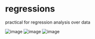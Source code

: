 # regressions
practical for regression analysis over data

![image](https://user-images.githubusercontent.com/52930645/209144828-2fc3027c-ce87-4cbf-a743-7e1dc727a047.png)
![image](https://user-images.githubusercontent.com/52930645/209144853-75047abc-0509-44bf-a72c-877f0393ff0f.png)
![image](https://user-images.githubusercontent.com/52930645/209144922-e1143cc2-438d-43d7-b51c-4a9e377679e8.png)

